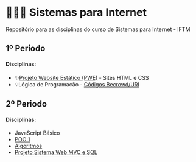 # 👨🏻‍💻 Sistemas para Internet
Repositório para as disciplinas do curso de Sistemas para Internet - IFTM

## 1º Periodo

#### Disciplinas:
- ✨[Projeto Website Estático (PWE)](https://github.com/ArthurZ7/website-estatico) - Sites HTML e CSS
- 💡Lógica de Programacão - [Códigos Becrowd/URI](https://github.com/ArthurZ7/Java-Beecrowd)

## 2º Periodo

#### Disciplinas:
- JavaScript Básico
- [POO 1]()
- [Algoritmos]()
- [Projeto Sistema Web MVC e SQL]()
  
